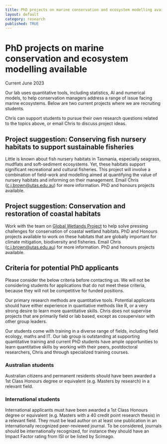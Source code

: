```yaml
---
title: PhD projects on marine conservation and ecosystem modelling available
layout: default
category: research
published: TRUE
---
```


# PhD projects on marine conservation and ecosystem modelling available

Current June 2023

Our lab uses quantitative tools, including statistics, AI and numerical models, to help conservation managers address a range of issue facing marine ecosystems. Below are two current projects where we are recruiting students.

Chris can support students to pursue their own research questions related to the topics above, or email Chris to discuss project ideas. 

## Project suggestion: Conserving fish nursery habitats to support sustainable fisheries
Little is known about fish nursery habitats in Tasmania, especially seagrass, mudflats and soft-sediment ecosystems. Yet, these habitats support significant recreational and cultural fisheries. This project will involve a combination of field-work and modelling aimed at quantifying the value of nursery habitats and informing on their management. Email Chris (c.j.brown@utas.edu.au) for more information. PhD and honours projects available.

## Project suggestion: Conservation and restoration of coastal habitats
Work with the team on [Global Wetlands Project](https://globalwetlandsproject.org/) to help solve pressing challenges for conservation of coastal wetland habitats. PhD and Honours projects available to work on these habitats that are globally important for climate mitigation, biodiversity and fisheries. Email Chris (c.j.brown@utas.edu.au) for more information. PhD and honours projects available.

## Criteria for potential PhD applicants

Please consider the below criteria before contacting us. We will not be considering students for applications that do not meet these criteria, because they will not be competitive for funded positions. 

Our primary research methods are quantitative tools. Potential applicants should have either experience in quantiative methods like R, or a very strong desire to learn more quantitative skills. Chris does not supervise projects that are primarily field or lab based, except as cosupervisor with other group leaders.

Our students come with training in a diverse range of fields, including field ecology, maths and IT. Our lab group is outstanding at supporting quantitative training and current PhD students have ample opportunities to learn quantitative skills by working with their peers, postdoctoral researchers, Chris and through specialized training courses.

### Australian students

Australian citizens and permanent residents should have been awarded a 1st Class Honours degree or equivalent (e.g. Masters by research) in a relevant field.

### International students

International applicants must have been awarded a 1st Class Honours degree or equivalent (e.g. Masters with a 40 credit point research thesis) in a relevant field. They must be lead author on at least one publication in an internationally recognized peer-reviewed journal. To be considered, journals should be internationally recognized, for instance they should have an Impact Factor rating from ISI or be listed by Scimago.
